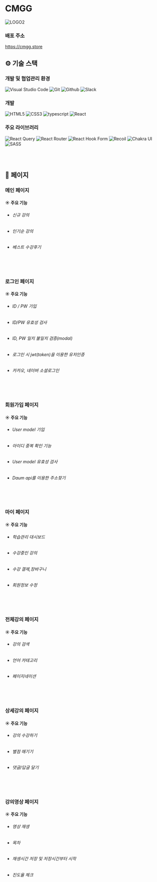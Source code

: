 # CMGG
![LOGO2](https://github.com/blairMoon/front-CMGG-project/assets/120368569/b1bc6841-8371-4768-85a7-ac1d4444b4f6)
<br />

### 배포 주소 

https://cmgg.store
<br />

## ⚙ 기술 스택

### 개발 및 협업관리 환경
![Visual Studio Code](https://img.shields.io/badge/Visual%20Studio%20Code-007ACC?style=for-the-badge&logo=Visual%20Studio%20Code&logoColor=white)
![Git](https://img.shields.io/badge/Git-F05032?style=for-the-badge&logo=Git&logoColor=white)
![Github](https://img.shields.io/badge/GitHub-181717?style=for-the-badge&logo=GitHub&logoColor=white)     <img alt="Slack" src ="https://img.shields.io/badge/Discord-7289DA?style=for-the-badge&logo=discord&logoColor=white"/></a>


### 개발 

![HTML5](https://img.shields.io/badge/html5-%23E34F26.svg?style=for-the-badge&logo=html5&logoColor=white)
![CSS3](https://img.shields.io/badge/css3-%231572B6.svg?style=for-the-badge&logo=css3&logoColor=white)
![typescript](https://img.shields.io/badge/typescript-3178C6?style=for-the-badge&logo=typescript&logoColor=white)
![React](https://img.shields.io/badge/react-%2320232a.svg?style=for-the-badge&logo=react&logoColor=%2361DAFB)




### 주요 라이브러리

![React Query](https://img.shields.io/badge/-React%20Query-FF4154?style=for-the-badge&logo=react%20query&logoColor=white)
  ![React Router](https://img.shields.io/badge/React_Router-CA4245?style=for-the-badge&logo=react-router&logoColor=white)
![React Hook Form](https://img.shields.io/badge/React%20Hook%20Form-%23EC5990.svg?style=for-the-badge&logo=reacthookform&logoColor=white)
   ![Recoil](https://img.shields.io/badge/recoil-3578E5?style=for-the-badge&logo=recoil&logoColor=white)
	![Chakra UI](https://img.shields.io/badge/Chakra_UI-319795?style=for-the-badge&logo=Chakra-UI&logoColor=white)
	![SASS](https://img.shields.io/badge/SASS-hotpink.svg?style=for-the-badge&logo=SASS&logoColor=white)



<br />
<br />

## 📄 페이지


  ### 메인 페이지



####  ☀ 주요 기능 

 - ###### 신규 강의
 - ###### 인기순 강의
 - ###### 베스트 수강후기

 <br/><br/>

 ### 로그인 페이지


####  ☀ 주요 기능 

 - ###### ID / PW 기입
 - ###### ID/PW 유효성 검사
 - ###### ID, PW 일치 불일치 검증(modal)
 - ###### 로그인 시 jwt(token)을 이용한 유저인증
 - ###### 카카오, 네이버 소셜로그인
 
 
 <br/><br/>


 
  ### 회원가입 페이지
 
####  ☀ 주요 기능 

 - ###### User model 기입
 - ###### 아이디 중복 확인 기능
 - ###### User model 유효성 검사
 - ###### Daum api를 이용한 주소찾기
 
 
 <br/><br/>

### 마이 페이지


####  ☀ 주요 기능  

  - ###### 학습관리 대시보드
  - ###### 수강중인 강의
  - ###### 수강 결제,장바구니
  - ###### 회원정보 수정
     <br/><br/>

### 전체강의 페이지
 
 


####  ☀ 주요 기능 

 - ###### 강의 검색 
 - ###### 언어 카테고리
 - ###### 페이지네이션
 
 
 <br/><br/>
### 상세강의 페이지




####  ☀ 주요 기능 

 - ###### 강의 수강하기
 - ###### 별점 매기기
 - ###### 댓글/답글 달기


<br/><br/>


### 강의영상 페이지




####  ☀ 주요 기능 

 - ###### 영상 재생
 - ###### 목차
 - ###### 재생시간 저장 및 저장시간부터 시작
 -  ###### 진도율 체크


<br/><br/>

